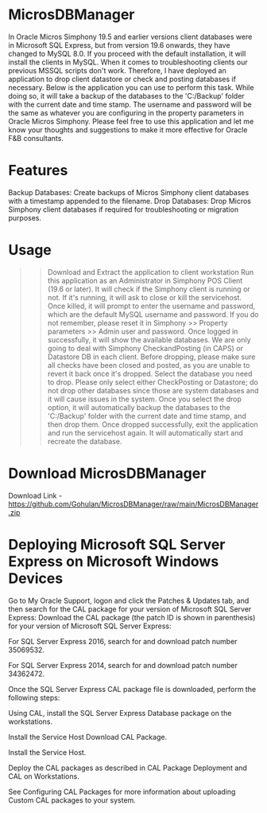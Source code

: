 # MicrosDBManager

In Oracle Micros Simphony 19.5 and earlier versions client databases were in Microsoft SQL Express, but from version 19.6 onwards, they have changed to MySQL 8.0. If you proceed with the default installation, it will install the clients in MySQL. When it comes to troubleshooting clients our previous MSSQL scripts don't work. Therefore, I have deployed an application to drop client datastore or check and posting databases if necessary. Below is the application you can use to perform this task. While doing so, it will take a backup of the databases to the 'C:/Backup' folder with the current date and time stamp. The username and password will be the same as whatever you are configuring in the property parameters in Oracle Micros Simphony. Please feel free to use this application and let me know your thoughts and suggestions to make it more effective for Oracle F&B consultants.

# Features
Backup Databases: Create backups of Micros Simphony client databases with a timestamp appended to the filename.
Drop Databases: Drop Micros Simphony client databases if required for troubleshooting or migration purposes.

# Usage
>> Download and Extract the application to client workstation
>> Run this application as an Administrator in Simphony POS Client (19.6 or later).
>> It will check if the Simphony client is running or not.
>> If it's running, it will ask to close or kill the servicehost.
>> Once killed, it will prompt to enter the username and password, which are the default MySQL username and password. If you do not remember, please reset it in Simphony >> Property parameters >> Admin user and password.
>> Once logged in successfully, it will show the available databases. We are only going to deal with Simphony CheckandPosting (in CAPS) or Datastore DB in each client.
>> Before dropping, please make sure all checks have been closed and posted, as you are unable to revert it back once it's dropped.
>> Select the database you need to drop.
>> Please only select either CheckPosting or Datastore; do not drop other databases since those are system databases and it will cause issues in the system.
>> Once you select the drop option, it will automatically backup the databases to the 'C:/Backup' folder with the current date and time stamp, and then drop them.
>> Once dropped successfully, exit the application and run the servicehost again. It will automatically start and recreate the database.

# Download MicrosDBManager 

Download Link - https://github.com/Gohulan/MicrosDBManager/raw/main/MicrosDBManager.zip

# Deploying Microsoft SQL Server Express on Microsoft Windows Devices

Go to My Oracle Support, logon and click the Patches & Updates tab, and then search for the CAL package for your version of Microsoft SQL Server Express: Download the CAL package (the patch ID is shown in parenthesis) for your version of Microsoft SQL Server Express:

For SQL Server Express 2016, search for and download patch number 35069532.

For SQL Server Express 2014, search for and download patch number 34362472.

Once the SQL Server Express CAL package file is downloaded, perform the following steps:

Using CAL, install the SQL Server Express Database package on the workstations.

Install the Service Host Download CAL Package.

Install the Service Host.

Deploy the CAL packages as described in CAL Package Deployment and CAL on Workstations.

See Configuring CAL Packages for more information about uploading Custom CAL packages to your system.


